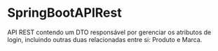 # SpringBootAPIRest
API REST contendo um DTO responsável por gerenciar os atributos de login, incluindo outras duas relacionadas entre si: Produto e Marca.
